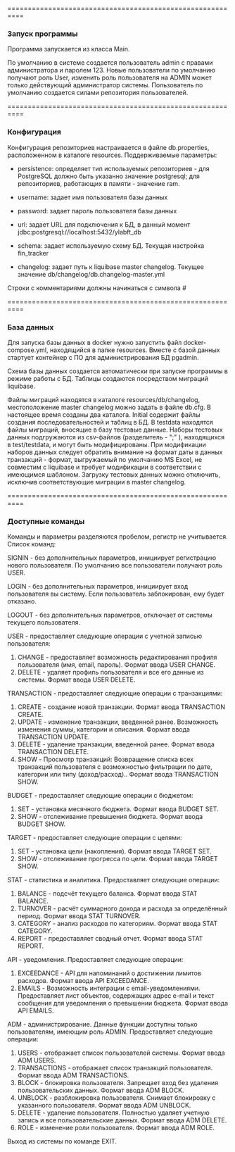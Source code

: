 ==========================================================
### Запуск программы

Программа запускается из класса Main.  

По умолчанию в системе создается пользователь admin с правами администратора и паролем 123.
Новые пользователи по умолчанию получают роль User, изменить роль пользователя на ADMIN может только действующий 
администратор системы. Пользователь по умолчанию создается силами репозитория пользователей.

==========================================================
### Конфигурация

Конфигурация репозиториев настраивается в файле db.properties, расположенном в каталоге resources.
Поддерживаемые параметры:

- persistence: определяет тип используемых репозиториев - для PostgreSQL должно быть указанно значение postgresql; для репозиториев, работающих в памяти - значение ram.

- username: задает имя пользователя базы данных

- password: задает пароль пользователя базы данных

- url: задает URL для подключения к БД, в данный момент jdbc:postgresql://localhost:5432/ylabft_db

- schema: задает используемую схему БД. Текущая настройка fin_tracker

- changelog: задает путь к liquibase master changelog. Текущее значение db/changelog/db.changelog-master.yml

Строки с комментариями должны начинаться с символа #

==========================================================
### База данных

Для запуска базы данных в docker нужно запустить файл docker-compose.yml, находящийся в папке resources. 
Вместе с базой данных стартует контейнер с ПО для администрирования БД pgadmin.

Схема базы данных создается автоматически при запуске программы в режиме работы с БД. 
Таблицы создаются посредством миграций liquibase.

Файлы миграций находятся в каталоге resources/db/changelog, местоположение master changelog можно задать в файле db.cfg.
В настоящее время созданы два каталога. Initial содержит файлы создания последовательностей и таблиц в БД. 
В testdata находятся файлы миграций, вносящие в базу тестовые данные. 
Наборы тестовых данных подгружаются из csv-файлов (разделитель - ";" ), находящихся в test/testdata, и могут быть 
модифицированы. При модификации наборов данных следует обратить внимание на формат даты в данных транзакций - формат, 
выгружаемый по умолчанию MS Excel, не совместим с liquibase и требует модификации в соответствии с имеющимся шаблоном.
Загрузку тестовых данных можно отключить, исключив соответствующие миграции в master changelog.


==========================================================
### Доступные команды
Команды и параметры разделяются пробелом, регистр не учитывается.
Список команд:

SIGNIN - без дополнительных параметров, инициирует регистрацию нового пользователя. По умолчанию все пользователи 
получают роль USER.

LOGIN - без дополнительных параметров, инициирует вход пользователя вы систему. Если пользователь заблокирован, 
ему будет отказано.

LOGOUT - без дополнительных параметров, отключает от системы текущего пользователя.

USER - предоставляет следующие операции с учетной записью пользователя:  
1) CHANGE - предоставляет возможность редактирования профиля пользователя (имя, email, пароль). 
Формат ввода USER CHANGE. 
2) DELETE - удаляет профиль пользователя и все его данные из системы. Формат ввода USER DELETE.

TRANSACTION - предоставляет следующие операции с транзакциями:
1) CREATE - создание новой транзакции. Формат ввода TRANSACTION CREATE.   
2) UPDATE - изменение транзакции, введенной ранее. Возможность изменения суммы, категории и описания. 
Формат ввода TRANSACTION UPDATE.
3) DELETE - удаление транзакции, введенной ранее. Формат ввода TRANSACTION DELETE.  
4) SHOW - Просмотр транзакций: Возвращение списка всех транзакций пользователя с возможностью фильтрации по дате, 
категории или типу (доход/расход).. Формат ввода TRANSACTION SHOW.

BUDGET - предоставляет следующие операции с бюджетом:
1) SET - установка месячного бюджета. Формат ввода BUDGET SET.
2) SHOW - отслеживание превышения бюджета. Формат ввода BUDGET SHOW.

TARGET - предоставляет следующие операции с целями:
1) SET - установка цели (накопления). Формат ввода TARGET SET.
2) SHOW - отслеживание прогресса по цели. Формат ввода TARGET SHOW.

STAT - статистика и аналитика. Предоставляет следующие операции:
1) BALANCE - подсчёт текущего баланса. Формат ввода STAT BALANCE.
2) TURNOVER - расчёт суммарного дохода и расхода за определённый период. Формат ввода STAT TURNOVER.
3) CATEGORY - анализ расходов по категориям. Формат ввода STAT CATEGORY.
4) REPORT - предоставляет сводный отчет. Формат ввода STAT REPORT.

API - уведомления. Предоставляет следующие операции:
1) EXCEEDANCE - API для напоминаний о достижении лимитов расходов. Формат ввода API EXCEEDANCE.
2) EMAILS - Возможность интеграции с email-уведомлениями. Предоставляет лист объектов, содержащих адрес e-mail и текст 
сообщения для уведомления о превышении бюджета. Формат ввода API EMAILS.

ADM - администрирование. Данные функции доступны только пользователям, имеющим роль ADMIN. 
Предоставляет следующие операции:
1) USERS - отображает список пользователей системы. Формат ввода ADM USERS.
2) TRANSACTIONS - отображает список транзакций пользователя. Формат ввода ADM TRANSACTIONS.
3) BLOCK - блокировка пользователя. Запрещает вход без удаления пользовательских данных. Формат ввода ADM BLOCK.
4) UNBLOCK - разблокировка пользователя. Снимает блокировку с указанного пользователя. Формат ввода ADM UNBLOCK.
5) DELETE - удаление пользователя. Полностью удаляет учетную запись и все пользовательские данных. 
Формат ввода ADM DELETE.
6) ROLE - изменение роли пользователя. Формат ввода ADM ROLE.

Выход из системы по команде EXIT.